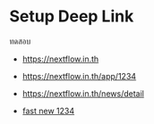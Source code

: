 
# Setup Deep Link

ทดสอบ
- https://nextflow.in.th
- https://nextflow.in.th/app/1234
- https://nextflow.in.th/news/detail

- [fast new 1234](fastnews://news/1234)